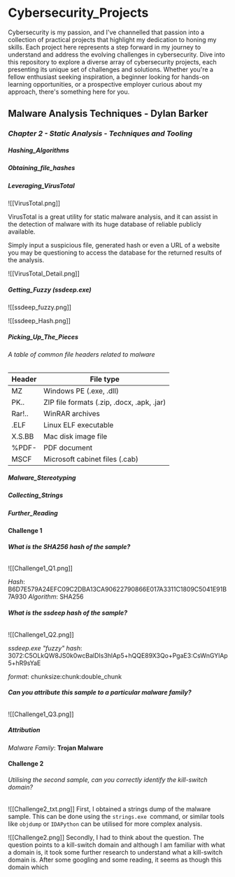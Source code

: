# Cybersecurity_Projects

Cybersecurity is my passion, and I've channelled that passion into a collection of practical projects that highlight my dedication to honing my skills. Each project here represents a step forward in my journey to understand and address the evolving challenges in cybersecurity. Dive into this repository to explore a diverse array of cybersecurity projects, each presenting its unique set of challenges and solutions. Whether you're a fellow enthusiast seeking inspiration, a beginner looking for hands-on learning opportunities, or a prospective employer curious about my approach, there's something here for you.

## Malware Analysis Techniques - Dylan Barker

### *Chapter 2 - Static Analysis - Techniques and Tooling*

##### Hashing_Algorithms



##### Obtaining_file_hashes

##### Leveraging_VirusTotal

![[VirusTotal.png]]

VirusTotal is a great utility for static malware analysis, and it can assist in the detection of malware with its huge database of reliable publicly available.

Simply input a suspicious file, generated hash or even a URL of a website you may be questioning to access the database for the returned results of the analysis. 

![[VirusTotal_Detail.png]]

##### Getting_Fuzzy (ssdeep.exe)

![[ssdeep_fuzzy.png]]



![[ssdeep_Hash.png]]


##### Picking_Up_The_Pieces

###### *A table of common file headers related to malware*

|Header | File type|
|-------|-----------|
|MZ     |Windows PE (.exe, .dll)|
|PK..   |ZIP file formats (.zip, .docx, .apk, .jar)|
|Rar!.. |WinRAR archives|
|.ELF   |Linux ELF executable|
|X.S.BB |Mac disk image file|
|%PDF-  |PDF document|
|MSCF   |Microsoft cabinet files (.cab)|



##### Malware_Stereotyping

##### Collecting_Strings

##### Further_Reading

#### Challenge 1

###### **What is the SHA256 hash of the sample?**

![[Challenge1_Q1.png]]

*Hash*:
B6D7E579A24EFC09C2DBA13CA90622790866E017A3311C1809C5041E91B7A930
*Algorithm*:
SHA256
###### **What is the ssdeep hash of the sample?**

![[Challenge1_Q2.png]]

*ssdeep.exe "fuzzy" hash*:
3072:C5OLkQW8JS0k0wcBalDIs3hlAp5+hQQE89X3Qo+PgaE3:CsWnGYlAp5+hR9sYaE

*format*:
chunksize:chunk:double_chunk

###### **Can you attribute this sample to a particular malware family?**

![[Challenge1_Q3.png]]
##### Attribution
*Malware Family*: **Trojan Malware**

#### Challenge 2

###### Utilising the second sample, can you correctly identify the kill-switch domain?

![[Challenge2_txt.png]]
First, I obtained a strings dump of the malware sample. This can be done using the `strings.exe `command, or similar tools like ``objdump`` or `IDAPython` can be utilised for more complex analysis.



![[Challenge2.png]]
Secondly, I had to think about the question. The question points to a kill-switch domain and although I am familiar with what a domain is, it took some further research to understand what a kill-switch domain is. After some googling and some reading, it seems as though this domain which 
